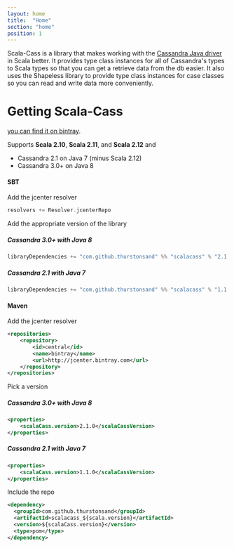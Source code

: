 ```yaml
---
layout: home
title:  "Home"
section: "home"
position: 1
---
```

Scala-Cass is a library that makes working with the [Cassandra Java driver](https://github.com/datastax/java-driver) in 
Scala better. It provides type class instances for all of Cassandra's types to Scala types so that you can get a 
retrieve data from the db easier. It also uses the Shapeless library to provide type class instances for case classes so 
you can read and write data more conveniently.

# Getting Scala-Cass

[you can find it on bintray](https://bintray.com/thurstonsand/maven/scalacass).

Supports **Scala 2.10**, **Scala 2.11**, and **Scala 2.12** and

* Cassandra 2.1 on Java 7 (minus Scala 2.12)
* Cassandra 3.0+ on Java 8

#### SBT

Add the jcenter resolver

```scala
resolvers += Resolver.jcenterRepo
```

Add the appropriate version of the library

##### Cassandra 3.0+ with Java 8

```scala
libraryDependencies += "com.github.thurstonsand" %% "scalacass" % "2.1.0"
```

##### Cassandra 2.1 with Java 7

```scala
libraryDependencies += "com.github.thurstonsand" %% "scalacass" % "1.1.0"
```

#### Maven

Add the jcenter resolver

```xml
<repositories>
    <repository>
        <id>central</id>
        <name>bintray</name>
        <url>http://jcenter.bintray.com</url>
    </repository>
</repositories>
```

Pick a version

##### Cassandra 3.0+ with Java 8

```xml
<properties>
    <scalaCass.version>2.1.0</scalaCassVersion>
</properties>
```

##### Cassandra 2.1 with Java 7

```xml
<properties>
    <scalaCass.version>1.1.0</scalaCassVersion>
</properties>
```

Include the repo

```xml
<dependency>
  <groupId>com.github.thurstonsand</groupId>
  <artifactId>scalacass_${scala.version}</artifactId>
  <version>${scalaCass.version}</version>
  <type>pom</type>
</dependency>
```

